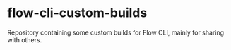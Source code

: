# flow-cli-custom-builds
Repository containing some custom builds for Flow CLI, mainly for sharing with others.
